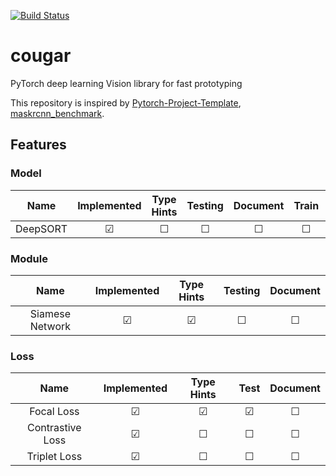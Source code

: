 [![Build Status](https://travis-ci.org/Swall0w/cougar.svg?branch=master)](https://travis-ci.org/Swall0w/cougar)
# cougar
PyTorch deep learning Vision library for fast prototyping

This repository is inspired by [Pytorch-Project-Template](https://github.com/moemen95/Pytorch-Project-Template), 
[maskrcnn_benchmark](https://github.com/facebookresearch/maskrcnn-benchmark).


## Features
### Model
|Name  |Implemented  |Type Hints  | Testing | Document | Train| Evaluation | Inference|
|:---:|:---:|:---:|:---:|:---:|:---:|:---:|:---:|
| DeepSORT|&#9745;|&#9744;|&#9744;|&#9744;|&#9744;|&#9744;|&#9744;|

### Module
|Name  |Implemented  |Type Hints  | Testing | Document |
|:---:|:---:|:---:|:---:|:---:|
| Siamese Network  |&#9745;|&#9745;|&#9744;|&#9744;|

### Loss
|Name  |Implemented  |Type Hints  | Test | Document |
|:---:|:---:|:---:|:---:|:---:|
|Focal Loss  |&#9745;|&#9745;|&#9745;|&#9744;|
|Contrastive Loss  |&#9745;|&#9744;|&#9744;|&#9744;|
|Triplet Loss  |&#9745;|&#9744;|&#9744;|&#9744;|
